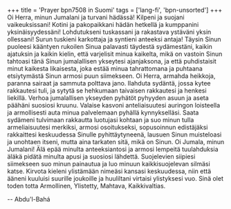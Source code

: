 +++
title = 'Prayer bpn7508 in Suomi'
tags = ['lang-fi', 'bpn-unsorted']
+++
Oi Herra, minun Jumalani ja turvani hädässä! Kilpeni ja suojani vaikeuksissani! Kotini ja pakopaikkani hädän hetkellä ja kumppanini yksinäisyydessäni! Lohdutukseni tuskassani ja rakastava ystäväni yksin ollessani! Surun tuskieni karkottaja ja syntieni anteeksi antaja!
Täysin Sinun puoleesi kääntyen rukoilen Sinua palavasti täydestä sydämestäni, kaikin ajatuksin ja kaikin kielin, että varjelisit minua kaikelta, mikä on vastoin Sinun tahtoasi tänä Sinun jumalallisen ykseytesi ajanjaksona, ja että puhdistaisit minut kaikesta likaisesta, joka estää minua tahrattomana ja puhtaana etsiytymästä Sinun armosi puun siimekseen.
Oi Herra, armahda heikkoja, paranna sairaat ja sammuta polttava jano.
Ilahduta sydäntä, jossa kytee rakkautesi tuli, ja sytytä se hehkumaan taivaisen rakkautesi ja henkesi liekillä. 
Verhoa jumalallisen ykseyden pyhätöt pyhyyden asuun ja aseta päähäni suosiosi kruunu.
Valaise kasvoni anteliaisuutesi auringon loisteella ja armollisesti auta minua palvelemaan pyhällä kynnykselläsi. 
Saata sydämeni tulvimaan rakkautta luotujasi kohtaan ja suo minun tulla armeliaisuutesi merkiksi, armosi osoitukseksi, sopusoinnun edistäjäksi rakkaittesi keskuudessa Sinulle pyhittäytyneenä, lausuen Sinun muisteloasi ja unohtaen itseni, mutta aina tarkaten sitä, mikä on Sinun.
Oi Jumala, minun Jumalani! Älä epää minulta anteeksiantosi ja armosi lempeitä tuulahduksia äläkä pidätä minulta apusi ja suosiosi lähdettä. 
Suojelevien siipiesi siimekseen suo minun painautua ja luo minuun kaikkisuojelevan silmäsi katse.
Kirvota kieleni ylistämään nimeäsi kansasi keskuudessa, niin että ääneni  kuuluisi suurille joukoille ja huuliltani virtaisi ylistyksesi vuo. 
Sinä olet toden totta Armollinen, Ylistetty, Mahtava, Kaikkivaltias.

-- Abdu'l-Bahá
